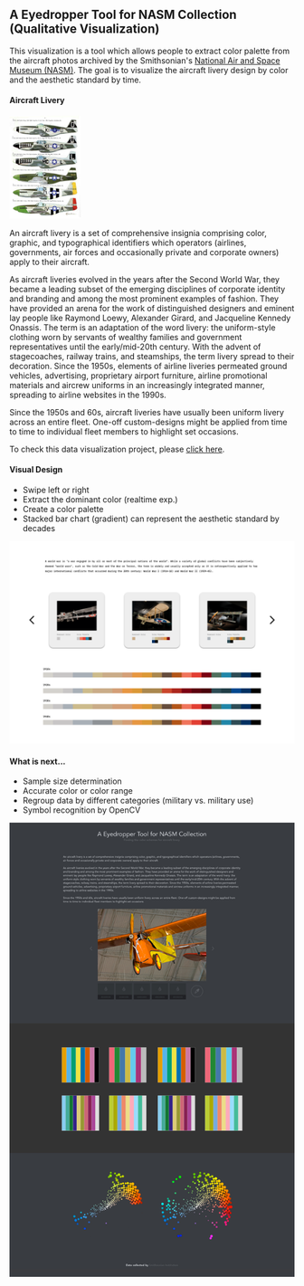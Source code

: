 ## A Eyedropper Tool for NASM Collection (Qualitative Visualization)

This visualization is a tool which allows people to extract color palette from the aircraft photos archived by the Smithsonian's [National Air and Space Museum (NASM)](https://airandspace.si.edu/). The goal is to visualize the aircraft livery design by color and the aesthetic standard by time.

#### Aircraft Livery

<img src="https://github.com/yujunmjiang/major-studio-1-fall-20/blob/master/p2_air_and_space_color/document/P51.jpg" width="25%"/>

An aircraft livery is a set of comprehensive insignia comprising color, graphic, and typographical identifiers which operators (airlines, governments, air forces and occasionally private and corporate owners) apply to their aircraft.

As aircraft liveries evolved in the years after the Second World War, they became a leading subset of the emerging disciplines of corporate identity and branding and among the most prominent examples of fashion. They have provided an arena for the work of distinguished designers and eminent lay people like Raymond Loewy, Alexander Girard, and Jacqueline Kennedy Onassis. The term is an adaptation of the word livery: the uniform-style clothing worn by servants of wealthy families and government representatives until the early/mid-20th century. With the advent of stagecoaches, railway trains, and steamships, the term livery spread to their decoration. Since the 1950s, elements of airline liveries permeated ground vehicles, advertising, proprietary airport furniture, airline promotional materials and aircrew uniforms in an increasingly integrated manner, spreading to airline websites in the 1990s.

Since the 1950s and 60s, aircraft liveries have usually been uniform livery across an entire fleet. One-off custom-designs might be applied from time to time to individual fleet members to highlight set occasions.

To check this data visualization project, please [click here](https://yujunmjiang.github.io/nasm-qualitative/).

#### Visual Design

- Swipe left or right
- Extract the dominant color (realtime exp.)
- Create a color palette
- Stacked bar chart (gradient) can represent the aesthetic standard by decades

<img src="https://github.com/yujunmjiang/major-studio-1-fall-20/blob/master/p2_air_and_space_color/document/ToW.png">

#### What is next...

- Sample size determination
- Accurate color or color range
- Regroup data by different categories (military vs. military use)
- Symbol recognition by OpenCV

<img src="https://github.com/yujunmjiang/major-studio-1-fall-20/blob/master/p2_air_and_space_color/document/newDev.jpg">
